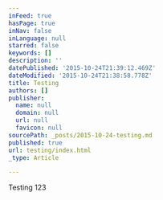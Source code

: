 ```yaml
---
inFeed: true
hasPage: true
inNav: false
inLanguage: null
starred: false
keywords: []
description: ''
datePublished: '2015-10-24T21:39:12.469Z'
dateModified: '2015-10-24T21:38:58.778Z'
title: Testing
authors: []
publisher:
  name: null
  domain: null
  url: null
  favicon: null
sourcePath: _posts/2015-10-24-testing.md
published: true
url: testing/index.html
_type: Article

---
```

Testing 123